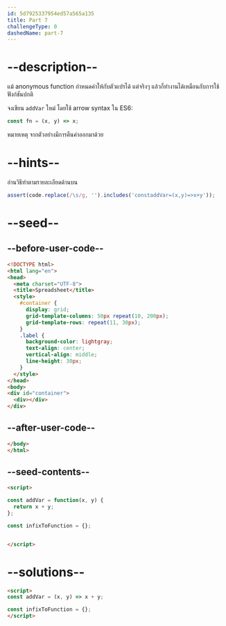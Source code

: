 ```yaml
---
id: 5d7925337954ed57a565a135
title: Part 7
challengeType: 0
dashedName: part-7
---
```


# --description--

แม้ anonymous function กำหนดค่าให้กับตัวแปรได้ แต่จริงๆ แล้วก็ทำงานได้เหมือนกับการใช้ฟังก์ชันปกติ

จงเขียน `addVar` ใหม่ โดยใช้ arrow syntax ใน ES6:

```js
const fn = (x, y) => x;
```

หมายเหตุ จากตัวอย่างมีการคืนค่าออกมาด้วย

# --hints--

อ่านวิธีทำตามรายละเอียดด้านบน

```js
assert(code.replace(/\s/g, '').includes('constaddVar=(x,y)=>x+y'));
```

# --seed--

## --before-user-code--

```html
<!DOCTYPE html>
<html lang="en">
<head>
  <meta charset="UTF-8">
  <title>Spreadsheet</title>
  <style>
    #container {
      display: grid;
      grid-template-columns: 50px repeat(10, 200px);
      grid-template-rows: repeat(11, 30px);
    }
    .label {
      background-color: lightgray;
      text-align: center;
      vertical-align: middle;
      line-height: 30px;
    }
  </style>
</head>
<body>
<div id="container">
  <div></div>
</div>
```

## --after-user-code--

```html
</body>
</html>
```

## --seed-contents--

```html
<script>

const addVar = function(x, y) {
  return x + y;
};

const infixToFunction = {};


</script>
```

# --solutions--

```html
<script>
const addVar = (x, y) => x + y;

const infixToFunction = {};
</script>
```
